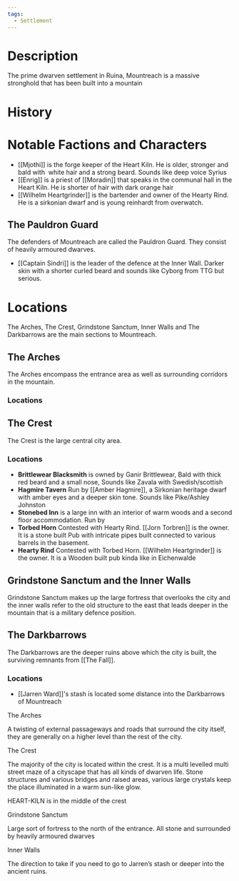 ```yaml
---
tags:
  - Settlement
---
```

# Description
The prime dwarven settlement in Ruina, Mountreach is a massive stronghold that has been built into a mountain 
# History

# Notable Factions and Characters
- [[Mjothi]] is the forge keeper of the Heart Kiln. He is older, stronger and bald with  white hair and a strong beard. Sounds like deep voice Syrius
- [[Enrig]] is a priest of [[Moradin]] that speaks in the communal hall in the Heart Kiln. He is shorter of hair with dark orange hair
- [[Wilhelm Heartgrinder]] is the bartender and owner of the Hearty Rind. He is a sirkonian dwarf and is young reinhardt from overwatch.
## The Pauldron Guard
The defenders of Mountreach are called the Pauldron Guard. They consist of heavily armoured dwarves.
- [[Captain Sindri]] is the leader of the defence at the Inner Wall. Darker skin with a shorter curled beard and sounds like Cyborg from TTG but serious.
# Locations
The Arches, The Crest, Grindstone Sanctum, Inner Walls and The Darkbarrows are the main sections to Mountreach.  
## The Arches
The Arches encompass the entrance area as well as surrounding corridors in the mountain.
### Locations

## The Crest
The Crest is the large central city area. 
### Locations
- **Brittlewear Blacksmith** is owned by Ganir Brittlewear, Bald with thick red beard and a small nose, Sounds like Zavala with Swedish/scottish
- **Hagmire Tavern** Run by [[Amber Hagmire]], a Sirkonian heritage dwarf with amber eyes and a deeper skin tone. Sounds like Pike/Ashley Johnston
- **Stonebed Inn** is a large inn with an interior of warm woods and a second floor accommodation. Run by
- **Torbed Horn** Contested with Hearty Rind. [[Jorn Torbren]] is the owner. It is a stone built Pub with intricate pipes built connected to various barrels in the basement.
- **Hearty Rind** Contested with Torbed Horn. [[Wilhelm Heartgrinder]] is the owner. It is a Wooden built pub kinda like in Eichenwalde
## Grindstone Sanctum and the Inner Walls
Grindstone Sanctum makes up the large fortress that overlooks the city and the inner walls refer to the old structure to the east that leads deeper in the mountain that is a military defence position.
## The Darkbarrows
The Darkbarrows are the deeper ruins above which the city is built, the surviving remnants from [[The Fall]]. 
### Locations
- [[Jarren Ward]]'s stash is located some distance into the Darkbarrows of Mountreach
  

The Arches

A twisting of external passageways and roads that surround the city itself, they are generally on a higher level than the rest of the city.

  

The Crest

The majority of the city is located within the crest. It is a multi levelled multi street maze of a cityscape that has all kinds of dwarven life. Stone structures and various bridges and raised areas, various large crystals keep the place illuminated in a warm sun-like glow.

  

HEART-KILN is in the middle of the crest

  

Grindstone Sanctum

Large sort of fortress to the north of the entrance. All stone and surrounded by heavily armoured dwarves

  

Inner Walls

The direction to take if you need to go to Jarren’s stash or deeper into the ancient ruins.